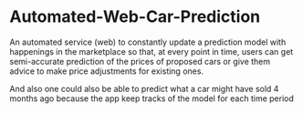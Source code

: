 # Automated-Web-Car-Prediction

An automated service (web) to constantly update a prediction model with happenings in the marketplace so that, at every point in time, users can get semi-accurate prediction of the prices of proposed cars or give them advice to make price adjustments for existing ones.

And also one could also be able to predict what a car might have sold 4 months ago because the app keep tracks of the model for each time period
